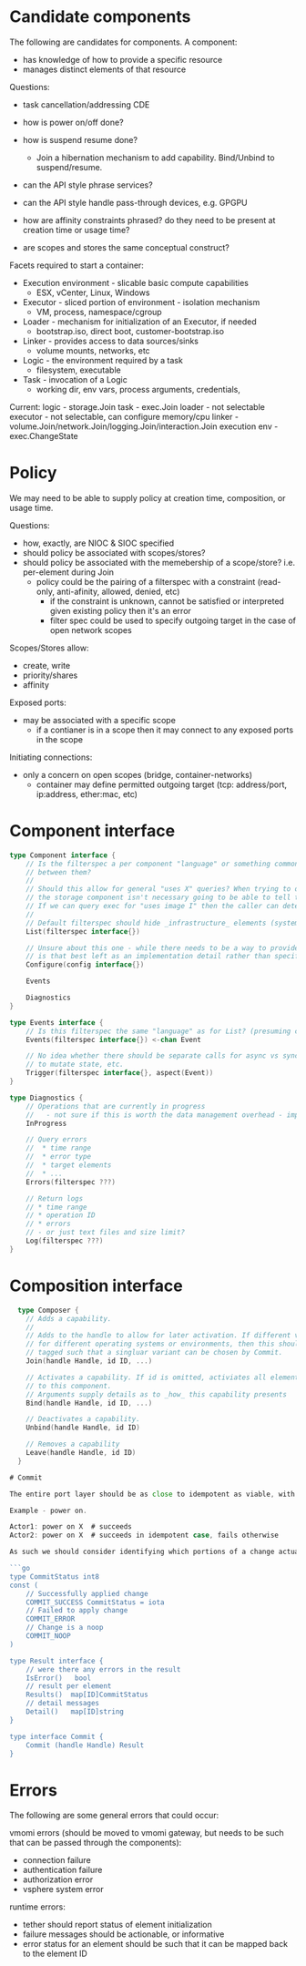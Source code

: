 # Candidate components

The following are candidates for components. A component:
* has knowledge of how to provide a specific resource
* manages distinct elements of that resource


Questions:
* task cancellation/addressing CDE

* how is power on/off done?
* how is suspend resume done?
  * Join a hibernation mechanism to add capability. Bind/Unbind to suspend/resume.
* can the API style phrase services?
* can the API style handle pass-through devices, e.g. GPGPU
* how are affinity constraints phrased? do they need to be present at creation time or usage time?
* are scopes and stores the same conceptual construct?


Facets required to start a container:
* Execution environment - slicable basic compute capabilities
  * ESX, vCenter, Linux, Windows
* Executor - sliced portion of environment - isolation mechanism
  * VM, process, namespace/cgroup
* Loader - mechanism for initialization of an Executor, if needed
  * bootstrap.iso, direct boot, customer-bootstrap.iso
* Linker - provides access to data sources/sinks
  * volume mounts, networks, etc
* Logic - the environment required by a task
  * filesystem, executable
* Task - invocation of a Logic
  * working dir, env vars, process arguments, credentials, 



Current:
logic - storage.Join
task - exec.Join
loader - not selectable
executor - not selectable, can configure memory/cpu
linker - volume.Join/network.Join/logging.Join/interaction.Join
execution env - exec.ChangeState


# Policy

We may need to be able to supply policy at creation time, composition, or usage time.

Questions:
* how, exactly, are NIOC & SIOC specified
* should policy be associated with scopes/stores?
* should policy be associated with the memebership of a scope/store? i.e. per-element during Join
  * policy could be the pairing of a filterspec with a constraint (read-only, anti-afinity, allowed, denied, etc)
    - if the constraint is unknown, cannot be satisfied or interpreted given existing policy then it's an error
    - filter spec could be used to specify outgoing target in the case of open network scopes

Scopes/Stores allow:
* create, write
* priority/shares
* affinity

Exposed ports:
* may be associated with a specific scope
  * if a contianer is in a scope then it may connect to any exposed ports in the scope

Initiating connections:
* only a concern on open scopes (bridge, container-networks)
  * container may define permitted outgoing target (tcp: address/port, ip:address, ether:mac, etc)

# Component interface

```go
type Component interface {
    // Is the filterspec a per component "language" or something common
    // between them?
    //
    // Should this allow for general "uses X" queries? When trying to delete an image for example
    // the storage component isn't necessary going to be able to tell that a disk is in use by container X.
    // If we can query exec for "uses image I" then the caller can determine what is blocking deletion.
    //
    // Default filterspec should hide _infrastructure_ elements (system.hidden, system.infrastructure tags? system.type=hidden?)
    List(filterspec interface{})

    // Unsure about this one - while there needs to be a way to provide mocked configuration to the components
    // is that best left as an implementation detail rather than specified here?
    Configure(config interface{})

    Events

    Diagnostics
}

type Events interface {
    // Is this filterspec the same "language" as for List? (presuming common language between components)
    Events(filterspec interface{}) <-chan Event

    // No idea whether there should be separate calls for async vs sync, inline trigger, allowing the aspect
    // to mutate state, etc.
    Trigger(filterspec interface{}, aspect(Event))
}

type Diagnostics {
    // Operations that are currently in progress
    //   - not sure if this is worth the data management overhead - implies need for collation and tracking
    InProgress

    // Query errors
    //  * time range
    //  * error type
    //  * target elements
    //  * ...
    Errors(filterspec ???)

    // Return logs
    // * time range
    // * operation ID
    // * errors
    // - or just text files and size limit?
    Log(filterspec ???)
}
```


# Composition interface

```go
  type Composer {
    // Adds a capability.
    //
    // Adds to the handle to allow for later activation. If different variants are needed
    // for different operating systems or environments, then this should supply all off the variations
    // tagged such that a singluar variant can be chosen by Commit.
    Join(handle Handle, id ID, ...)

    // Activates a capability. If id is omitted, activiates all elements relating
    // to this component.
    // Arguments supply details as to _how_ this capability presents
    Bind(handle Handle, id ID, ...)

    // Deactivates a capability.
    Unbind(handle Handle, id ID)

    // Removes a capability
    Leave(handle Handle, id ID)
  }

# Commit

The entire port layer should be as close to idempotent as viable, with exceptions _clearly_ documented. The downside of that is that people commonly use success or failure of racing operations to determine where follow on work happens and an idempotent model can invalidate the underlying assumptions of that approach.

Example - power on.

Actor1: power on X  # succeeds
Actor2: power on X  # succeeds in idempotent case, fails otherwise

As such we should consider identifying which portions of a change actually altered state:

```go
type CommitStatus int8
const (
    // Successfully applied change
    COMMIT_SUCCESS CommitStatus = iota
    // Failed to apply change
    COMMIT_ERROR
    // Change is a noop
    COMMIT_NOOP
)

type Result interface {
    // were there any errors in the result
    IsError()   bool
    // result per element
    Results()  map[ID]CommitStatus
    // detail messages
    Detail()   map[ID]string
}

type interface Commit {
    Commit (handle Handle) Result
}
```


# Errors

The following are some general errors that could occur:

vmomi errors (should be moved to vmomi gateway, but needs to be such that can be passed through the components):
 * connection failure
 * authentication failure
 * authorization error
 * vsphere system error

runtime errors:
 * tether should report status of element initialization
 * failure messages should be actionable, or informative
 * error status for an element should be such that it can be mapped back to the element ID
